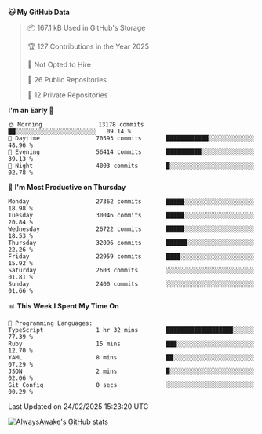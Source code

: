 <!--START_SECTION:waka-->
**🐱 My GitHub Data** 

> 📦 167.1 kB Used in GitHub's Storage 
 > 
> 🏆 127 Contributions in the Year 2025
 > 
> 🚫 Not Opted to Hire
 > 
> 📜 26 Public Repositories 
 > 
> 🔑 12 Private Repositories 
 > 
**I'm an Early 🐤** 

```text
🌞 Morning                13178 commits       ██░░░░░░░░░░░░░░░░░░░░░░░   09.14 % 
🌆 Daytime                70593 commits       ████████████░░░░░░░░░░░░░   48.96 % 
🌃 Evening                56414 commits       ██████████░░░░░░░░░░░░░░░   39.13 % 
🌙 Night                  4003 commits        █░░░░░░░░░░░░░░░░░░░░░░░░   02.78 % 
```
📅 **I'm Most Productive on Thursday** 

```text
Monday                   27362 commits       █████░░░░░░░░░░░░░░░░░░░░   18.98 % 
Tuesday                  30046 commits       █████░░░░░░░░░░░░░░░░░░░░   20.84 % 
Wednesday                26722 commits       █████░░░░░░░░░░░░░░░░░░░░   18.53 % 
Thursday                 32096 commits       ██████░░░░░░░░░░░░░░░░░░░   22.26 % 
Friday                   22959 commits       ████░░░░░░░░░░░░░░░░░░░░░   15.92 % 
Saturday                 2603 commits        ░░░░░░░░░░░░░░░░░░░░░░░░░   01.81 % 
Sunday                   2400 commits        ░░░░░░░░░░░░░░░░░░░░░░░░░   01.66 % 
```


📊 **This Week I Spent My Time On** 

```text
💬 Programming Languages: 
TypeScript               1 hr 32 mins        ███████████████████░░░░░░   77.39 % 
Ruby                     15 mins             ███░░░░░░░░░░░░░░░░░░░░░░   12.70 % 
YAML                     8 mins              ██░░░░░░░░░░░░░░░░░░░░░░░   07.29 % 
JSON                     2 mins              █░░░░░░░░░░░░░░░░░░░░░░░░   02.06 % 
Git Config               0 secs              ░░░░░░░░░░░░░░░░░░░░░░░░░   00.29 % 
```


 Last Updated on 24/02/2025 15:23:20 UTC
<!--END_SECTION:waka-->

[![AlwaysAwake's GitHub stats](https://github-readme-stats.vercel.app/api?username=AlwaysAwake&show_icons=true&theme=github_dark&count_private=true)](https://github.com/AlwaysAwake/AlwaysAwake)
